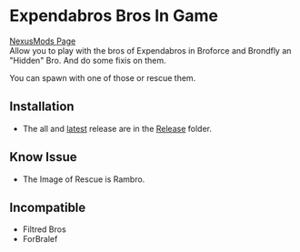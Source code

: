 # Expendabros Bros In Game

[NexusMods Page](https://www.nexusmods.com/broforce/mods/3)  
Allow you to play with the bros of Expendabros in Broforce and Brondfly an "Hidden" Bro. And do some fixis on them.

You can spawn with one of those or rescue them.

## Installation

* The all and [latest](./Release/ExpendaBrosInGame.zip) release are in the [Release](./Release/) folder.

## Know Issue

* The Image of Rescue is Rambro.

## Incompatible

* Filtred Bros
* ForBralef
